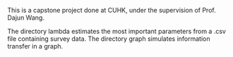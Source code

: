 This is a capstone project done at CUHK, under the supervision of Prof. Dajun Wang.

The directory lambda estimates the most important parameters from a .csv file containing survey data. The directory graph simulates information transfer in a graph.

